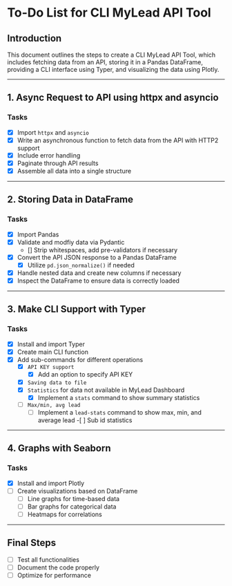 # To-Do List for CLI MyLead API Tool

## Introduction

This document outlines the steps to create a CLI MyLead API Tool, which includes fetching data from an API, storing it in a Pandas DataFrame, providing a CLI interface using Typer, and visualizing the data using Plotly.

---

## 1. Async Request to API using httpx and asyncio

### Tasks

- [x] Import `httpx` and `asyncio`
- [x] Write an asynchronous function to fetch data from the API with HTTP2 support
- [x] Include error handling
- [x] Paginate through API results
- [x] Assemble all data into a single structure

---

## 2. Storing Data in DataFrame

### Tasks

- [x] Import Pandas
- [x] Validate and modfiy data via Pydantic
  - [] Strip whitespaces, add pre-validators if necessary
- [x] Convert the API JSON response to a Pandas DataFrame
  - [x] Utilize `pd.json_normalize()` if needed
- [x] Handle nested data and create new columns if necessary
- [x] Inspect the DataFrame to ensure data is correctly loaded

---

## 3. Make CLI Support with Typer

### Tasks

- [x] Install and import Typer
- [x] Create main CLI function
- [x] Add sub-commands for different operations
  - [x] `API KEY support`
    - [x] Add an option to specify API KEY
  - [x] `Saving data to file`
  - [x] `Statistics` for data not available in MyLead Dashboard
    - [x] Implement a `stats` command to show summary statistics
  - [ ] `Max/min, avg lead`
    - [ ] Implement a `lead-stats` command to show max, min, and average lead -[ ] Sub id statistics

---

## 4. Graphs with Seaborn

### Tasks

- [x] Install and import Plotly
- [ ] Create visualizations based on DataFrame
  - [ ] Line graphs for time-based data
  - [ ] Bar graphs for categorical data
  - [ ] Heatmaps for correlations

---

## Final Steps

- [ ] Test all functionalities
- [ ] Document the code properly
- [ ] Optimize for performance
